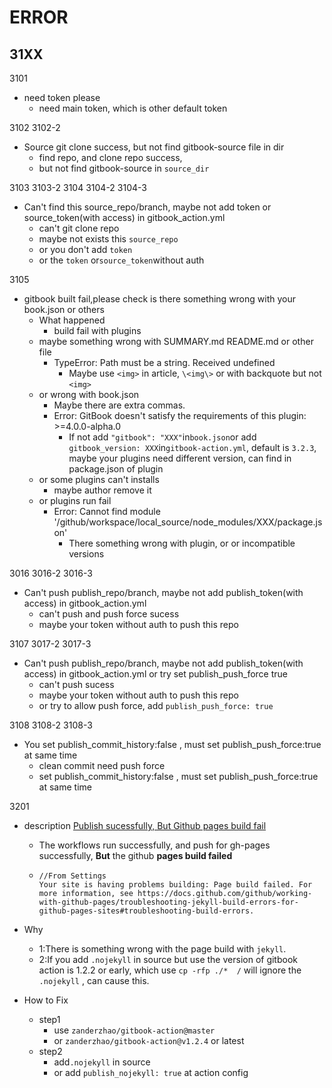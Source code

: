 # ERROR

## 31XX

3101

+ need token please
  + need main token, which is other default token


3102     3102-2

+ Source git clone success, but not find gitbook-source file in dir
  + find repo, and clone repo success,
  + but not find gitbook-source in `source_dir`


3103     3103-2     3104    3104-2    3104-3

+ Can't find this source_repo/branch, maybe not add token or source_token(with access) in gitbook_action.yml
  + can't git clone repo
  + maybe not exists this `source_repo`
  + or you don't add `token`
  + or the `token` or`source_token`without auth


3105

+ gitbook built fail,please check is there something wrong with your book.json or others
  + What happened
    + build fail with plugins
  + maybe something wrong with SUMMARY.md README.md or other file
    + TypeError: Path must be a string. Received undefined
      + Maybe use ` <img> ` in article, ` \<img\> ` or with backquote but not  `<img>`
  + or wrong with book.json
    + Maybe there are extra commas.
    + Error: GitBook doesn't satisfy the requirements of this plugin: >=4.0.0-alpha.0
      + If not add `"gitbook": "XXX"`in`book.json`or add `gitbook_version: XXX`in`gitbook-action.yml`, default is `3.2.3`, maybe your plugins need different version, can find in package.json of plugin
  + or some plugins can't installs
    + maybe author remove it
  + or plugins run fail
    + Error: Cannot find module '/github/workspace/local_source/node_modules/XXX/package.json'
      + There something wrong with plugin, or  or incompatible versions


3016  3016-2  3016-3

+ Can't push publish_repo/branch, maybe not add publish_token(with access) in gitbook_action.yml
  + can't push and push force sucess
  + maybe your token without auth to push this repo


3107  3017-2  3017-3

+ Can't push publish_repo/branch, maybe not add publish_token(with access) in gitbook_action.yml or try set publish_push_force true
  + can't push sucess
  + maybe your token without auth to push this repo
  + or try to allow push force, add `publish_push_force: true`


3108 3108-2 3108-3

+ You set publish_commit_history:false , must set publish_push_force:true at same time
  + clean commit need push force
  + set publish_commit_history:false , must set publish_push_force:true at same time


3201

+ description [Publish sucessfully, But Github pages build fail](https://github.com/ZanderZhao/gitbook-action/issues/4)

  + The workflows run successfully, and push for gh-pages successfully, **But** the github **pages build failed**

  + ```
    //From Settings
    Your site is having problems building: Page build failed. For more information, see https://docs.github.com/github/working-with-github-pages/troubleshooting-jekyll-build-errors-for-github-pages-sites#troubleshooting-build-errors.
    ```

+ Why

  + 1:There is something wrong with the page build with `jekyll`.
  + 2:If you add `.nojekyll` in source but use the version of gitbook action is 1.2.2 or early, which use `cp -rfp ./*  /` will ignore the `.nojekyll` , can cause this.

+ How to Fix

  + step1
    + use   `zanderzhao/gitbook-action@master`
    + or `zanderzhao/gitbook-action@v1.2.4` or latest
  + step2
    + add`.nojekyll` in source
    + or add `publish_nojekyll: true` at action config
